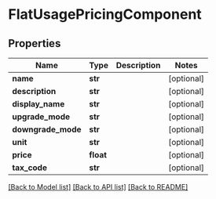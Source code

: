 # FlatUsagePricingComponent

## Properties
Name | Type | Description | Notes
------------ | ------------- | ------------- | -------------
**name** | **str** |  | [optional] 
**description** | **str** |  | [optional] 
**display_name** | **str** |  | [optional] 
**upgrade_mode** | **str** |  | [optional] 
**downgrade_mode** | **str** |  | [optional] 
**unit** | **str** |  | [optional] 
**price** | **float** |  | [optional] 
**tax_code** | **str** |  | [optional] 

[[Back to Model list]](../README.md#documentation-for-models) [[Back to API list]](../README.md#documentation-for-api-endpoints) [[Back to README]](../README.md)

